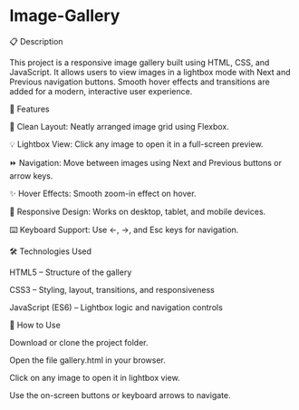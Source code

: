 # Image-Gallery

📋 Description

This project is a responsive image gallery built using HTML, CSS, and JavaScript.
It allows users to view images in a lightbox mode with Next and Previous navigation buttons.
Smooth hover effects and transitions are added for a modern, interactive user experience.

🧩 Features

🎨 Clean Layout: Neatly arranged image grid using Flexbox.

💡 Lightbox View: Click any image to open it in a full-screen preview.

⏩ Navigation: Move between images using Next and Previous buttons or arrow keys.

✨ Hover Effects: Smooth zoom-in effect on hover.

📱 Responsive Design: Works on desktop, tablet, and mobile devices.

⌨️ Keyboard Support: Use ←, →, and Esc keys for navigation.

🛠️ Technologies Used

HTML5 – Structure of the gallery

CSS3 – Styling, layout, transitions, and responsiveness

JavaScript (ES6) – Lightbox logic and navigation controls

🚀 How to Use

Download or clone the project folder.

Open the file gallery.html in your browser.

Click on any image to open it in lightbox view.

Use the on-screen buttons or keyboard arrows to navigate.
